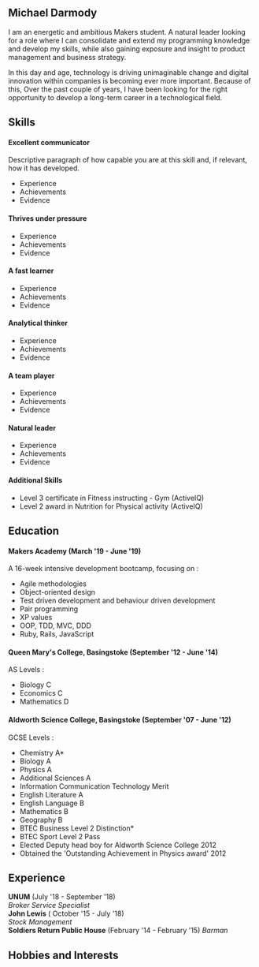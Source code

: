 ## Michael Darmody

I am an energetic and ambitious Makers student. A natural leader looking for a role where I can consolidate and extend my programming knowledge and develop my skills, while also gaining exposure and insight to product management and business strategy.

In this day and age, technology is driving unimaginable change and digital innovation within companies is becoming ever more important. Because of this, Over the past couple of years, I have been looking for the right opportunity to develop a long-term career in a technological field.

## Skills

#### Excellent communicator

Descriptive paragraph of how capable you are at this skill and, if relevant, how it has developed.

- Experience
- Achievements
- Evidence

#### Thrives under pressure

- Experience
- Achievements
- Evidence

#### A fast learner

- Experience
- Achievements
- Evidence

#### Analytical thinker

- Experience
- Achievements
- Evidence

#### A team player

- Experience
- Achievements
- Evidence

#### Natural leader

- Experience
- Achievements
- Evidence

#### Additional Skills

- Level 3 certificate in Fitness instructing - Gym (ActiveIQ)
- Level 2 award in Nutrition for Physical activity (ActiveIQ)

## Education

#### Makers Academy (March '19 - June '19)

A 16-week intensive development bootcamp, focusing on :

- Agile methodologies
- Object-oriented design
- Test driven development and behaviour driven development
- Pair programming
- XP values
- OOP, TDD, MVC, DDD
- Ruby, Rails, JavaScript

#### Queen Mary's College, Basingstoke (September '12 - June '14)

AS Levels :
- Biology
C
- Economics
C
- Mathematics
D

#### Aldworth Science College, Basingstoke (September '07 - June '12)

GCSE Levels :
- Chemistry
A*
- Biology
A
- Physics
A
- Additional Sciences
A
- Information Communication Technology
Merit
- English Literature
A
- English Language
B
- Mathematics
B
- Geography
B
- BTEC Business Level 2
Distinction*
- BTEC Sport Level 2
Pass
- Elected Deputy head boy for Aldworth Science College 2012
- Obtained the 'Outstanding Achievement in Physics award' 2012

## Experience

**UNUM** (July '18 - September '18)    
*Broker Service Specialist*  
**John Lewis** ( October '15 - July '18)   
*Stock Management*  
**Soldiers Return Public House** (February '14 - February '15)
*Barman*  

## Hobbies and Interests
